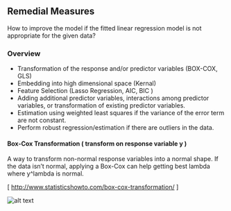## Remedial Measures

How to improve the model if the fitted linear regression model is not appropriate for the given data?

### Overview 

- Transformation of the response and/or predictor variables (BOX-COX, GLS)
- Embedding into high dimensional space (Kernal)
- Feature Selection (Lasso Regression, AIC, BIC )
- Adding additional predictor variables, interactions among predictor variables, or transformation of existing predictor variables.
- Estimation using weighted least squares if the variance of the error term are not constant.
- Perform robust regression/estimation if there are outliers in the data.

#### Box-Cox Transformation ( transform on response variable y )

A way to transform non-normal response variables into a normal shape. If the data isn’t normal, applying a Box-Cox can help getting best lambda where y^lambda is normal. 

[ http://www.statisticshowto.com/box-cox-transformation/ ]

![alt text](https://raw.githubusercontent.com/LennyFan/Learning---Statistics/%5B413%5D/Course_Content/[03]Box-Cox_example1.png)
